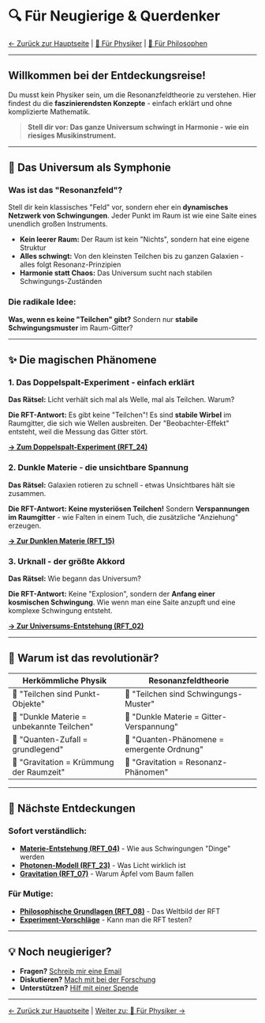 # 🔍 Für Neugierige & Querdenker

[← Zurück zur Hauptseite](../README.md) | [🧮 Für Physiker](physiker.md) | [💭 Für Philosophen](philosophen.md)

---

## Willkommen bei der Entdeckungsreise!

Du musst kein Physiker sein, um die Resonanzfeldtheorie zu verstehen. Hier findest du die **faszinierendsten Konzepte** - einfach erklärt und ohne komplizierte Mathematik.

> **Stell dir vor: Das ganze Universum schwingt in Harmonie - wie ein riesiges Musikinstrument.**

---

## 🎻 Das Universum als Symphonie

### Was ist das "Resonanzfeld"?
Stell dir kein klassisches "Feld" vor, sondern eher ein **dynamisches Netzwerk von Schwingungen**. Jeder Punkt im Raum ist wie eine Saite eines unendlich großen Instruments.

- **Kein leerer Raum:** Der Raum ist kein "Nichts", sondern hat eine eigene Struktur
- **Alles schwingt:** Von den kleinsten Teilchen bis zu ganzen Galaxien - alles folgt Resonanz-Prinzipien  
- **Harmonie statt Chaos:** Das Universum sucht nach stabilen Schwingungs-Zuständen

### Die radikale Idee:
**Was, wenn es keine "Teilchen" gibt?** Sondern nur **stabile Schwingungsmuster** im Raum-Gitter?

---

## ✨ Die magischen Phänomene

### 1. Das Doppelspalt-Experiment - einfach erklärt
**Das Rätsel:** Licht verhält sich mal als Welle, mal als Teilchen. Warum?

**Die RFT-Antwort:** Es gibt keine "Teilchen"! Es sind **stabile Wirbel** im Raumgitter, die sich wie Wellen ausbreiten. Der "Beobachter-Effekt" entsteht, weil die Messung das Gitter stört.

**[→ Zum Doppelspalt-Experiment (RFT_24)](../docs/spezialisierung/RFT_24_Das_Doppelspaltexperiment.md)**

### 2. Dunkle Materie - die unsichtbare Spannung  
**Das Rätsel:** Galaxien rotieren zu schnell - etwas Unsichtbares hält sie zusammen.

**Die RFT-Antwort:** **Keine mysteriösen Teilchen!** Sondern **Verspannungen im Raumgitter** - wie Falten in einem Tuch, die zusätzliche "Anziehung" erzeugen.

**[→ Zur Dunklen Materie (RFT_15)](../docs/anwendungen/RFT_15_Dunkle_Materie_als_RFT-Effekt.md)**

### 3. Urknall - der größte Akkord
**Das Rätsel:** Wie begann das Universum?

**Die RFT-Antwort:** Keine "Explosion", sondern der **Anfang einer kosmischen Schwingung**. Wie wenn man eine Saite anzupft und eine komplexe Schwingung entsteht.

**[→ Zur Universums-Entstehung (RFT_02)](../docs/grundlagen/RFT_02_Spin-Quantisierung_Universums-Entstehung.md)**

---

## 🎯 Warum ist das revolutionär?

| Herkömmliche Physik | Resonanzfeldtheorie |
|---------------------|---------------------|
| 🤷 "Teilchen sind Punkt-Objekte" | 🎻 "Teilchen sind Schwingungs-Muster" |
| 🤷 "Dunkle Materie = unbekannte Teilchen" | 🎻 "Dunkle Materie = Gitter-Verspannung" |
| 🤷 "Quanten-Zufall = grundlegend" | 🎻 "Quanten-Phänomene = emergente Ordnung" |
| 🤷 "Gravitation = Krümmung der Raumzeit" | 🎻 "Gravitation = Resonanz-Phänomen" |

---

## 🚀 Nächste Entdeckungen

### Sofort verständlich:
- **[Materie-Entstehung (RFT_04)](../docs/rundlagen/RFT_04_Kalte_Kondensation_MATERIE-ASYMMETRIE.md)** - Wie aus Schwingungen "Dinge" werden
- **[Photonen-Modell (RFT_23)](../docs/quantenphysik/RFT_23.md)** - Was Licht wirklich ist
- **[Gravitation (RFT_07)](../docs/gravitation/RFT_07.md)** - Warum Äpfel vom Baum fallen

### Für Mutige:
- **[Philosophische Grundlagen (RFT_08)](../docs/grundlagen/RFT_08.md)** - Das Weltbild der RFT
- **[Experiment-Vorschläge](../docs/experimente/)** - Kann man die RFT testen?

---

## 💡 Noch neugieriger?

- **Fragen?** [Schreib mir eine Email](../kontakt.md)
- **Diskutieren?** [Mach mit bei der Forschung](../mitwirken.md)  
- **Unterstützen?** [Hilf mit einer Spende](../mitwirken.md)

---
[← Zurück zur Hauptseite](../README.md) | [Weiter zu: 🧮 Für Physiker →](physiker.md)
